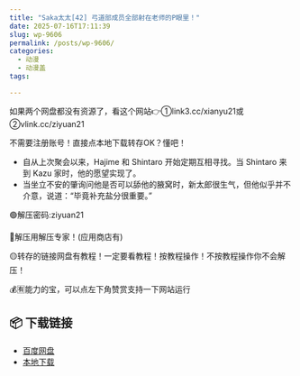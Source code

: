 ```yaml
---
title: "Saka太太[42] 弓道部成员全部射在老师的P眼里！"
date: 2025-07-16T17:11:39
slug: wp-9606
permalink: /posts/wp-9606/
categories:
  - 动漫
  - 动漫盖
tags:

---
```


如果两个网盘都没有资源了，看这个网站👉①link3.cc/xianyu21或②vlink.cc/ziyuan21

不需要注册账号！直接点本地下载转存OK？懂吧！

*   自从上次聚会以来，Hajime 和 Shintaro 开始定期互相寻找。当 Shintaro 来到 Kazu 家时，他的愿望实现了。
*   当坐立不安的肇询问他是否可以舔他的腋窝时，新太郎很生气，但他似乎并不介意，说道：“毕竟补充盐分很重要。”

🟢解压密码:ziyuan21

🔵解压用解压专家！(应用商店有)

🟡转存的链接网盘有教程！一定要看教程！按教程操作！不按教程操作你不会解压！

💰🈶能力的宝，可以点左下角赞赏支持一下网站运行

## 📦 下载链接
- [百度网盘](https://blziyuan21.com/pay-download/9606?key=3068d9f409&down_id=0)
- [本地下载](https://blziyuan21.com/pay-download/9606?key=3068d9f409&down_id=1)

